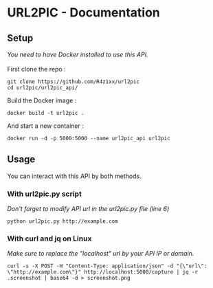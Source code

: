# URL2PIC - Documentation
## Setup
*You need to have Docker installed to use this API.* <br> <br>
First clone the repo :
```
git clone https://github.com/R4z1xx/url2pic
cd url2pic/url2pic_api/
```
Build the Docker image :
```
docker build -t url2pic .
```
And start a new container : 
```
docker run -d -p 5000:5000 --name url2pic_api url2pic
```


## Usage
You can interact with this API by both methods.
### With url2pic.py script
*Don't forget to modify API url in the url2pic.py file (line 6)*
```
python url2pic.py http://example.com
```

### With curl and jq on Linux 
*Make sure to replace the "localhost" url by your API IP or domain.*
```
curl -s -X POST -H "Content-Type: application/json" -d "{\"url\": \"http://example.com\"}" http://localhost:5000/capture | jq -r .screenshot | base64 -d > screenshot.png
```
